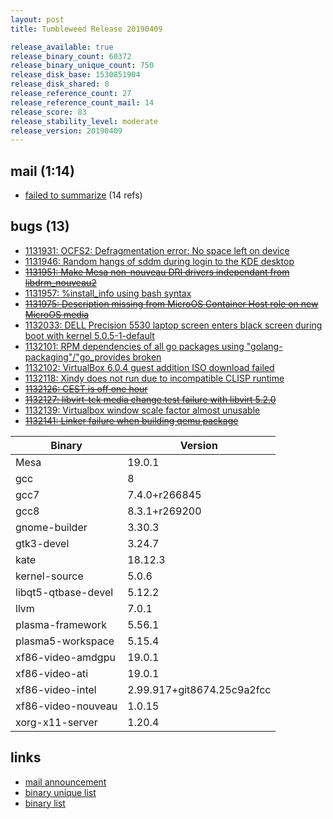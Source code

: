 ```yaml
---
layout: post
title: Tumbleweed Release 20190409

release_available: true
release_binary_count: 60372
release_binary_unique_count: 750
release_disk_base: 1530851904
release_disk_shared: 0
release_reference_count: 27
release_reference_count_mail: 14
release_score: 83
release_stability_level: moderate
release_version: 20190409
---
```


## mail (1:14)

- [failed to summarize](https://lists.opensuse.org/opensuse-factory/2019-04/msg00199.html) (14 refs)

## bugs (13)

<!--more-->

- [1131931: OCFS2:  Defragmentation error: No space left on device](https://bugzilla.opensuse.org/show_bug.cgi?id=1131931)
- [1131946: Random hangs of sddm during login to the KDE desktop](https://bugzilla.opensuse.org/show_bug.cgi?id=1131946)
- ~~[1131951: Make Mesa non-nouveau DRI drivers independant from libdrm_nouveau2](https://bugzilla.opensuse.org/show_bug.cgi?id=1131951)~~
- [1131957: %install_info using bash syntax](https://bugzilla.opensuse.org/show_bug.cgi?id=1131957)
- ~~[1131975: Description missing from MicroOS Container Host role on new MicroOS media](https://bugzilla.opensuse.org/show_bug.cgi?id=1131975)~~
- [1132033: DELL Precision 5530 laptop screen enters black screen during boot with kernel 5.0.5-1-default](https://bugzilla.opensuse.org/show_bug.cgi?id=1132033)
- [1132101: RPM dependencies of all go packages using "golang-packaging"/"go_provides broken](https://bugzilla.opensuse.org/show_bug.cgi?id=1132101)
- [1132102: VirtualBox 6.0.4 guest addition ISO download failed](https://bugzilla.opensuse.org/show_bug.cgi?id=1132102)
- [1132118: Xindy does not run due to incompatible CLISP runtime](https://bugzilla.opensuse.org/show_bug.cgi?id=1132118)
- ~~[1132126: CEST is off one hour](https://bugzilla.opensuse.org/show_bug.cgi?id=1132126)~~
- ~~[1132127: libvirt-tck media change test failure with libvirt 5.2.0](https://bugzilla.opensuse.org/show_bug.cgi?id=1132127)~~
- [1132139: Virtualbox window scale factor almost unusable](https://bugzilla.opensuse.org/show_bug.cgi?id=1132139)
- ~~[1132141: Linker failure when building qemu package](https://bugzilla.opensuse.org/show_bug.cgi?id=1132141)~~

Binary | Version
--- | ---
Mesa | 19.0.1
gcc | 8
gcc7 | 7.4.0+r266845
gcc8 | 8.3.1+r269200
gnome-builder | 3.30.3
gtk3-devel | 3.24.7
kate | 18.12.3
kernel-source | 5.0.6
libqt5-qtbase-devel | 5.12.2
llvm | 7.0.1
plasma-framework | 5.56.1
plasma5-workspace | 5.15.4
xf86-video-amdgpu | 19.0.1
xf86-video-ati | 19.0.1
xf86-video-intel | 2.99.917+git8674.25c9a2fcc
xf86-video-nouveau | 1.0.15
xorg-x11-server | 1.20.4

## links

- [mail announcement](https://lists.opensuse.org/opensuse-factory/2019-04/msg00184.html)
- [binary unique list](http://download.opensuse.org/history/20190409/rpm.unique.list)
- [binary list](http://download.opensuse.org/history/20190409/rpm.list)
